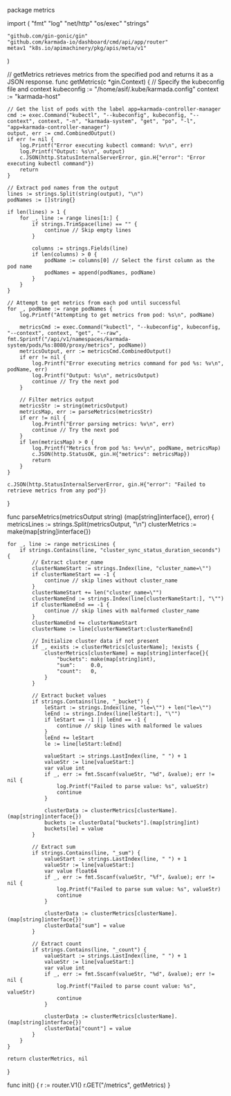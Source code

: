 package metrics

import (
	"fmt"
	"log"
	"net/http"
	"os/exec"
	"strings"

	"github.com/gin-gonic/gin"
	"github.com/karmada-io/dashboard/cmd/api/app/router"
	metav1 "k8s.io/apimachinery/pkg/apis/meta/v1"
)

// getMetrics retrieves metrics from the specified pod and returns it as a JSON response.
func getMetrics(c *gin.Context) {
	// Specify the kubeconfig file and context
	kubeconfig := "/home/asif/.kube/karmada.config"
	context := "karmada-host"

	// Get the list of pods with the label app=karmada-controller-manager
	cmd := exec.Command("kubectl", "--kubeconfig", kubeconfig, "--context", context, "-n", "karmada-system", "get", "po", "-l", "app=karmada-controller-manager")
	output, err := cmd.CombinedOutput()
	if err != nil {
		log.Printf("Error executing kubectl command: %v\n", err)
		log.Printf("Output: %s\n", output)
		c.JSON(http.StatusInternalServerError, gin.H{"error": "Error executing kubectl command"})
		return
	}

	// Extract pod names from the output
	lines := strings.Split(string(output), "\n")
	podNames := []string{}

	if len(lines) > 1 {
		for _, line := range lines[1:] {
			if strings.TrimSpace(line) == "" {
				continue // Skip empty lines
			}

			columns := strings.Fields(line)
			if len(columns) > 0 {
				podName := columns[0] // Select the first column as the pod name
				podNames = append(podNames, podName)
			}
		}
	}

	// Attempt to get metrics from each pod until successful
	for _, podName := range podNames {
		log.Printf("Attempting to get metrics from pod: %s\n", podName)

		metricsCmd := exec.Command("kubectl", "--kubeconfig", kubeconfig, "--context", context, "get", "--raw", fmt.Sprintf("/api/v1/namespaces/karmada-system/pods/%s:8080/proxy/metrics", podName))
		metricsOutput, err := metricsCmd.CombinedOutput()
		if err != nil {
			log.Printf("Error executing metrics command for pod %s: %v\n", podName, err)
			log.Printf("Output: %s\n", metricsOutput)
			continue // Try the next pod
		}

		// Filter metrics output
		metricsStr := string(metricsOutput)
		metricsMap, err := parseMetrics(metricsStr)
		if err != nil {
			log.Printf("Error parsing metrics: %v\n", err)
			continue // Try the next pod
		}
		if len(metricsMap) > 0 {
			log.Printf("Metrics from pod %s: %+v\n", podName, metricsMap)
			c.JSON(http.StatusOK, gin.H{"metrics": metricsMap})
			return
		}
	}

	c.JSON(http.StatusInternalServerError, gin.H{"error": "Failed to retrieve metrics from any pod"})
}

func parseMetrics(metricsOutput string) (map[string]interface{}, error) {
	metricsLines := strings.Split(metricsOutput, "\n")
	clusterMetrics := make(map[string]interface{})

	for _, line := range metricsLines {
		if strings.Contains(line, "cluster_sync_status_duration_seconds") {
			// Extract cluster_name
			clusterNameStart := strings.Index(line, "cluster_name=\"")
			if clusterNameStart == -1 {
				continue // skip lines without cluster_name
			}
			clusterNameStart += len("cluster_name=\"")
			clusterNameEnd := strings.Index(line[clusterNameStart:], "\"")
			if clusterNameEnd == -1 {
				continue // skip lines with malformed cluster_name
			}
			clusterNameEnd += clusterNameStart
			clusterName := line[clusterNameStart:clusterNameEnd]

			// Initialize cluster data if not present
			if _, exists := clusterMetrics[clusterName]; !exists {
				clusterMetrics[clusterName] = map[string]interface{}{
					"buckets": make(map[string]int),
					"sum":     0.0,
					"count":   0,
				}
			}

			// Extract bucket values
			if strings.Contains(line, "_bucket") {
				leStart := strings.Index(line, "le=\"") + len("le=\"")
				leEnd := strings.Index(line[leStart:], "\"")
				if leStart == -1 || leEnd == -1 {
					continue // skip lines with malformed le values
				}
				leEnd += leStart
				le := line[leStart:leEnd]

				valueStart := strings.LastIndex(line, " ") + 1
				valueStr := line[valueStart:]
				var value int
				if _, err := fmt.Sscanf(valueStr, "%d", &value); err != nil {
					log.Printf("Failed to parse value: %s", valueStr)
					continue
				}

				clusterData := clusterMetrics[clusterName].(map[string]interface{})
				buckets := clusterData["buckets"].(map[string]int)
				buckets[le] = value
			}

			// Extract sum
			if strings.Contains(line, "_sum") {
				valueStart := strings.LastIndex(line, " ") + 1
				valueStr := line[valueStart:]
				var value float64
				if _, err := fmt.Sscanf(valueStr, "%f", &value); err != nil {
					log.Printf("Failed to parse sum value: %s", valueStr)
					continue
				}

				clusterData := clusterMetrics[clusterName].(map[string]interface{})
				clusterData["sum"] = value
			}

			// Extract count
			if strings.Contains(line, "_count") {
				valueStart := strings.LastIndex(line, " ") + 1
				valueStr := line[valueStart:]
				var value int
				if _, err := fmt.Sscanf(valueStr, "%d", &value); err != nil {
					log.Printf("Failed to parse count value: %s", valueStr)
					continue
				}

				clusterData := clusterMetrics[clusterName].(map[string]interface{})
				clusterData["count"] = value
			}
		}
	}

	return clusterMetrics, nil
}

func init() {
	r := router.V1()
	r.GET("/metrics", getMetrics)
}
